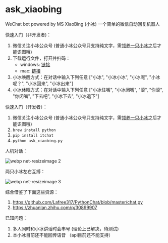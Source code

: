 # ask_xiaobing
WeChat bot powered by MS XiaoBing (小冰) 一个简单的微信自动回复机器人

快速入门（非开发者)：
1. 微信关注小冰公众号 (普通小冰公众号只支持纯文字，需[领养一只小冰](http://www.msxiaoice.com/)之后才能识图哦)
2. 下载运行文件，打开并扫码：
    - windows: [链接](https://github.com/codemonkeycxy/ask_xiaobing/blob/master/dist/ask_xiaobing_win-64.exe)
    - mac: [链接](https://github.com/codemonkeycxy/ask_xiaobing/blob/master/dist/ask_xiaobing)
3. 小冰唤醒方式：在对话中输入下列任意 ["小冰", "小冰小冰", "小冰呢", "小冰呢？", "小冰回来", "小冰出来"]
4. 小冰休眠方式：在对话中输入下列任意 ["小冰住嘴", "小冰闭嘴", "滚", "你滚", "你闭嘴", "下去吧", "小冰下去", "小冰退下"]

快速入门（开发者）：
1. 微信关注小冰公众号 (普通小冰公众号只支持纯文字，需[领养一只小冰](http://www.msxiaoice.com/)之后才能识图哦)
2. `brew install python`
3. `pip install itchat`
4. `python ask_xiaobing.py`

人机对话：

![webp net-resizeimage 2](https://user-images.githubusercontent.com/32557706/34453150-0cc4b506-ed01-11e7-86d3-e705e12e8bc8.jpg)

两只小冰左右互搏：

![webp net-resizeimage 3](https://user-images.githubusercontent.com/32557706/34457303-6f47b902-ed61-11e7-9e00-62a575ad9faa.jpg)

综合借鉴了下面这些资源：
1. https://github.com/Lafree317/PythonChat/blob/master/chat.py
2. https://zhuanlan.zhihu.com/p/30899907

已知问题：
1. 多人同时和小冰讲话时会串号 (理论上已解决，待测试)
2. 本小冰目前还不能回传语音 （api目前还不能支持）
